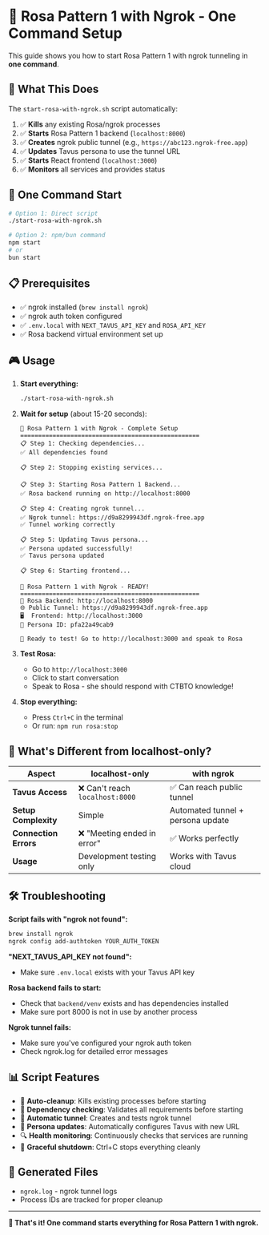 # 🚀 Rosa Pattern 1 with Ngrok - One Command Setup

This guide shows you how to start Rosa Pattern 1 with ngrok tunneling in **one command**.

## 🎯 What This Does

The `start-rosa-with-ngrok.sh` script automatically:

1. ✅ **Kills** any existing Rosa/ngrok processes
2. ✅ **Starts** Rosa Pattern 1 backend (`localhost:8000`)
3. ✅ **Creates** ngrok public tunnel (e.g., `https://abc123.ngrok-free.app`)
4. ✅ **Updates** Tavus persona to use the tunnel URL
5. ✅ **Starts** React frontend (`localhost:3000`)
6. ✅ **Monitors** all services and provides status

## 🚀 One Command Start

```bash
# Option 1: Direct script
./start-rosa-with-ngrok.sh

# Option 2: npm/bun command
npm start
# or
bun start
```

## 📋 Prerequisites

- ✅ ngrok installed (`brew install ngrok`)
- ✅ ngrok auth token configured
- ✅ `.env.local` with `NEXT_TAVUS_API_KEY` and `ROSA_API_KEY`
- ✅ Rosa backend virtual environment set up

## 🎮 Usage

1. **Start everything:**
   ```bash
   ./start-rosa-with-ngrok.sh
   ```

2. **Wait for setup** (about 15-20 seconds):
   ```
   🚀 Rosa Pattern 1 with Ngrok - Complete Setup
   ==================================================
   📋 Step 1: Checking dependencies...
   ✅ All dependencies found

   📋 Step 2: Stopping existing services...
   
   📋 Step 3: Starting Rosa Pattern 1 Backend...
   ✅ Rosa backend running on http://localhost:8000
   
   📋 Step 4: Creating ngrok tunnel...
   ✅ Ngrok tunnel: https://d9a8299943df.ngrok-free.app
   ✅ Tunnel working correctly
   
   📋 Step 5: Updating Tavus persona...
   ✅ Persona updated successfully!
   ✅ Tavus persona updated
   
   📋 Step 6: Starting frontend...
   
   🎉 Rosa Pattern 1 with Ngrok - READY!
   ==================================================
   📡 Rosa Backend: http://localhost:8000
   🌐 Public Tunnel: https://d9a8299943df.ngrok-free.app
   🖥️  Frontend: http://localhost:3000
   🧠 Persona ID: pfa22a49cab9
   
   🎤 Ready to test! Go to http://localhost:3000 and speak to Rosa
   ```

3. **Test Rosa:**
   - Go to `http://localhost:3000`
   - Click to start conversation
   - Speak to Rosa - she should respond with CTBTO knowledge!

4. **Stop everything:**
   - Press `Ctrl+C` in the terminal
   - Or run: `npm run rosa:stop`

## 🔧 What's Different from localhost-only?

| Aspect | localhost-only | with ngrok |
|--------|----------------|------------|
| **Tavus Access** | ❌ Can't reach `localhost:8000` | ✅ Can reach public tunnel |
| **Setup Complexity** | Simple | Automated tunnel + persona update |
| **Connection Errors** | ❌ "Meeting ended in error" | ✅ Works perfectly |
| **Usage** | Development testing only | Works with Tavus cloud |

## 🛠️ Troubleshooting

**Script fails with "ngrok not found":**
```bash
brew install ngrok
ngrok config add-authtoken YOUR_AUTH_TOKEN
```

**"NEXT_TAVUS_API_KEY not found":**
- Make sure `.env.local` exists with your Tavus API key

**Rosa backend fails to start:**
- Check that `backend/venv` exists and has dependencies installed
- Make sure port 8000 is not in use by another process

**Ngrok tunnel fails:**
- Make sure you've configured your ngrok auth token
- Check ngrok.log for detailed error messages

## 📊 Script Features

- 🔄 **Auto-cleanup**: Kills existing processes before starting
- 🎯 **Dependency checking**: Validates all requirements before starting
- 🔗 **Automatic tunnel**: Creates and tests ngrok tunnel
- 🧠 **Persona updates**: Automatically configures Tavus with new URL
- 🔍 **Health monitoring**: Continuously checks that services are running
- 🧹 **Graceful shutdown**: Ctrl+C stops everything cleanly

## 📁 Generated Files

- `ngrok.log` - ngrok tunnel logs
- Process IDs are tracked for proper cleanup

---

**🎉 That's it! One command starts everything for Rosa Pattern 1 with ngrok.** 